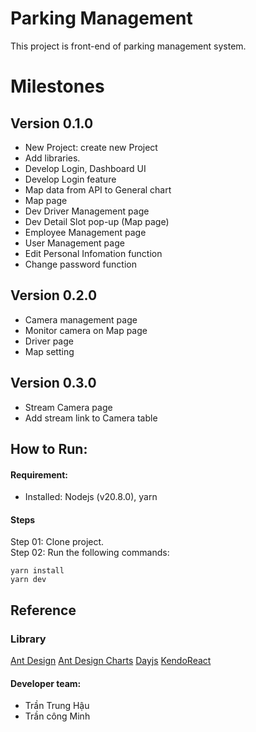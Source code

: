 # Parking Management
This project is front-end of parking management system.

# Milestones

## Version 0.1.0
- New Project: create new Project
- Add libraries.
- Develop Login, Dashboard UI
- Develop Login feature
- Map data from API to General chart
- Map page
- Dev Driver Management page
- Dev Detail Slot pop-up (Map page)
- Employee Management page
- User Management page
- Edit Personal Infomation function
- Change password function

## Version 0.2.0
- Camera management page
- Monitor camera on Map page
- Driver page
- Map setting

## Version 0.3.0
- Stream Camera page
- Add stream link to Camera table

## How to Run:

#### Requirement:

- Installed: Nodejs (v20.8.0), yarn

#### Steps

Step 01: Clone project. <br />
Step 02: Run the following commands:

```
yarn install
yarn dev
```

## Reference

### Library

[Ant Design](https://ant.design/)
[Ant Design Charts](https://ant-design-charts.antgroup.com/en/)
[Dayjs](https://day.js.org/)
[KendoReact](https://www.telerik.com/kendo-react-ui/components/layout/)

#### Developer team:

- Trần Trung Hậu
- Trần công Minh
